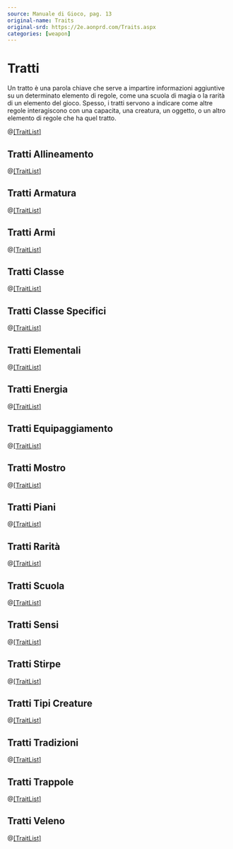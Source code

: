 ```yaml
---
source: Manuale di Gioco, pag. 13
original-name: Traits
original-srd: https://2e.aonprd.com/Traits.aspx
categories: [weapon]
---
```


# Tratti

Un tratto è una parola chiave che serve a impartire informazioni aggiuntive su
un determinato elemento di regole, come una scuola di magia o la rarità di un
elemento del gioco. Spesso, i tratti servono a indicare come altre regole
interagiscono con una capacita, una creatura, un oggetto, o un altro elemento di
regole che ha quel tratto.

@[[TraitList]](generic)

## Tratti Allineamento

@[[TraitList]](alignment)

## Tratti Armatura

@[[TraitList]](armor)

## Tratti Armi

@[[TraitList]](weapon)

## Tratti Classe

@[[TraitList]](class)

## Tratti Classe Specifici

@[[TraitList]](class-specific)

## Tratti Elementali

@[[TraitList]](elemental)

## Tratti Energia

@[[TraitList]](energy)

## Tratti Equipaggiamento

@[[TraitList]](equipment)

## Tratti Mostro

@[[TraitList]](monster)

## Tratti Piani

@[[TraitList]](plane)

## Tratti Rarità

@[[TraitList]](rarity)

## Tratti Scuola

@[[TraitList]](school)

## Tratti Sensi

@[[TraitList]](sense)

## Tratti Stirpe

@[[TraitList]](ancestry)

## Tratti Tipi Creature

@[[TraitList]](creature-type)

## Tratti Tradizioni

@[[TraitList]](tradition)

## Tratti Trappole

@[[TraitList]](hazard)

## Tratti Veleno

@[[TraitList]](poison)
